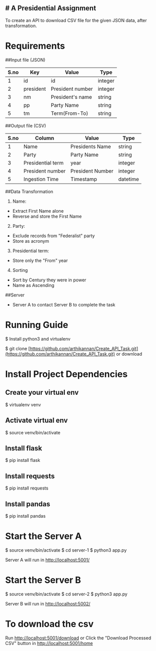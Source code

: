 ﻿﻿# ﻿﻿A Presidential Assignment--------------------------------------------------------To create an API to download CSV file for the given JSON data, after transformation.# Requirements##Input file (JSON)|S.no| Key | Value | Type ||----|-----|-----|----|| 1 |  id | id | integer || 2 | president | President number | integer || 3 | nm | President's name| string || 4 | pp | Party Name | string || 5 | tm | Term(From-To) | string |##Output file (CSV)|S.no| Column | Value | Type ||----|-----|-----|----|| 1 |  Name | Presidents Name | string || 2 | Party | Party Name | string || 3 | Presidential term | year | integer || 4 | President number | President Number | integer || 5 | Ingestion Time | Timestamp | datetime |##Data Transformation1.  Name: - Extract First Name alone - Reverse and store the First Name2. Party: - Exclude records from "Federalist" party - Store as acronym3. Presidential term: - Store only the "From" year4. Sorting - Sort by Century they were in power - Name as Ascending##Server- Server A to contact Server B to complete the task   # Running Guide$ Install python3 and virtualenv$ git clone [https://github.com/arthikannan/Create_API_Task.git](https://github.com/arthikannan/Create_API_Task.git) or download# Install Project Dependencies## Create your virtual env$ virtualenv venv## Activate virtual env$ source venv/bin/activate## Install flask$ pip install flask## Install requests$ pip install requests## Install pandas$ pip install pandas# Start the Server A$ source venv/bin/activate$ cd server-1$ python3 app.pyServer A will run in[http://localhost:5001/](http://localhost:5001/)# Start the Server B$ source venv/bin/activate$ cd server-2$ python3 app.pyServer B will run in [http://localhost:5002/](http://localhost:5002/)# To download the csvRun [http://localhost:5001/download](http://localhost:5001/download)orClick the "Download Processed CSV" button in [http://localhost:5001/home](http://localhost:5001/home)
